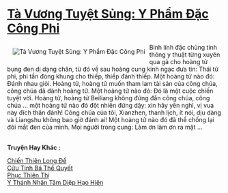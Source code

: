 <a href="https://truyenwiki.net/ta-vuong-tuyet-sung-y-pham-dac-cong-phi.35889/" title="Tà Vương Tuyệt Sủng: Y Phẩm Đặc Công Phi"><h1>Tà Vương Tuyệt Sủng: Y Phẩm Đặc Công Phi</h1></a><div style="display:table"><img align="right" style="float: left; padding: 10px;" src="https://truyenwiki.net/a/img/str/src/35889.jpg" alt="Tà Vương Tuyệt Sủng: Y Phẩm Đặc Công Phi">Binh lính đặc chủng tinh thông y thuật từng xuyên qua gả cho hoàng tử bụng đen dị dạng chân, từ đó về sau hoàng cung kinh ngạc đưa tin: Thái tử phi, phi tần đóng khung cho thiếp, thiếp đánh thiếp. Một hoàng tử nào đó: Đánh nhau giỏi. Hoàng tử, hoàng tử muốn tham lam tài sản của công chúa, công chúa đã đánh hoàng tử. Một hoàng tử nào đó: Đó là một cuộc chiến tuyệt vời. Hoàng tử, hoàng tử Beiliang không đứng đắn công chúa, công chúa ... một hoàng tử nào đó đột nhiên đứng dậy: xin hãy yên nghỉ, vị vua này đích thân đánh! Công chúa của tôi, Xianzhen, thanh lịch, ít nói, dịu dàng và Liangshu không bao giờ đánh ai! Một hoàng tử nào đó đã thề chống lại đôi mắt đen của mình. Mọi người trong cung: Làm ơn làm ơn ra mặt ...</div><p><br><b>Truyện Hay Khác :</b></p><a href="https://truyenwiki.net/chien-thien-long-de.36745/" alt="Chiến Thiên Long Đế">Chiến Thiên Long Đế</a><br/><a href="https://github.com/nownovels/wikidich/tree/master/truyenhay/35202" alt="Cửu Tinh Bá Thể Quyết">Cửu Tinh Bá Thể Quyết</a><br/><a href="https://sangtacviet.wordpress.com/2020/10/22/phuc-thien-thi/" alt="Phục Thiên Thị">Phục Thiên Thị</a><br/><a href="https://github.com/nownovels/wikidich/tree/master/truyenhay/35343" alt="Y Thánh Nhân Tâm Diệp Hạo Hiên">Y Thánh Nhân Tâm Diệp Hạo Hiên</a><br/>